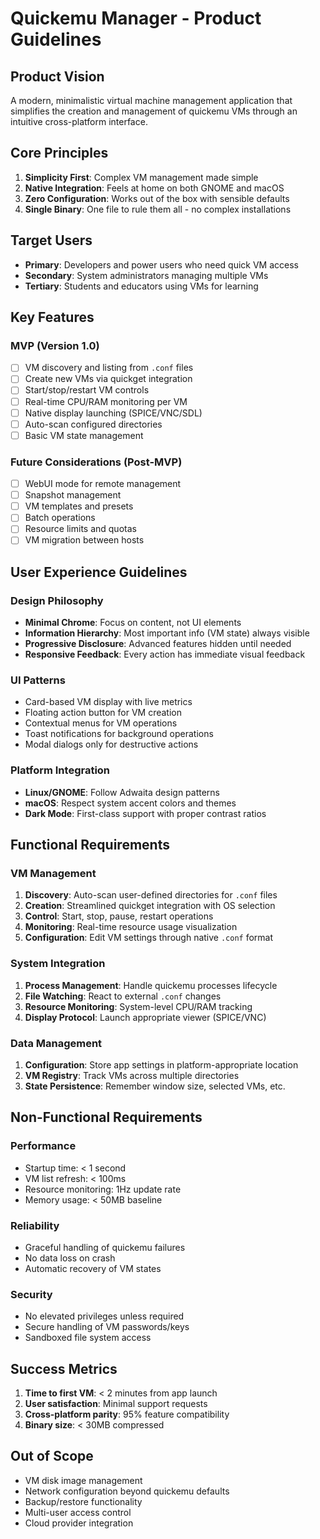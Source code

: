 # Quickemu Manager - Product Guidelines

## Product Vision
A modern, minimalistic virtual machine management application that simplifies the creation and management of quickemu VMs through an intuitive cross-platform interface.

## Core Principles
1. **Simplicity First**: Complex VM management made simple
2. **Native Integration**: Feels at home on both GNOME and macOS
3. **Zero Configuration**: Works out of the box with sensible defaults
4. **Single Binary**: One file to rule them all - no complex installations

## Target Users
- **Primary**: Developers and power users who need quick VM access
- **Secondary**: System administrators managing multiple VMs
- **Tertiary**: Students and educators using VMs for learning

## Key Features

### MVP (Version 1.0)
- [ ] VM discovery and listing from `.conf` files
- [ ] Create new VMs via quickget integration
- [ ] Start/stop/restart VM controls
- [ ] Real-time CPU/RAM monitoring per VM
- [ ] Native display launching (SPICE/VNC/SDL)
- [ ] Auto-scan configured directories
- [ ] Basic VM state management

### Future Considerations (Post-MVP)
- [ ] WebUI mode for remote management
- [ ] Snapshot management
- [ ] VM templates and presets
- [ ] Batch operations
- [ ] Resource limits and quotas
- [ ] VM migration between hosts

## User Experience Guidelines

### Design Philosophy
- **Minimal Chrome**: Focus on content, not UI elements
- **Information Hierarchy**: Most important info (VM state) always visible
- **Progressive Disclosure**: Advanced features hidden until needed
- **Responsive Feedback**: Every action has immediate visual feedback

### UI Patterns
- Card-based VM display with live metrics
- Floating action button for VM creation
- Contextual menus for VM operations
- Toast notifications for background operations
- Modal dialogs only for destructive actions

### Platform Integration
- **Linux/GNOME**: Follow Adwaita design patterns
- **macOS**: Respect system accent colors and themes
- **Dark Mode**: First-class support with proper contrast ratios

## Functional Requirements

### VM Management
1. **Discovery**: Auto-scan user-defined directories for `.conf` files
2. **Creation**: Streamlined quickget integration with OS selection
3. **Control**: Start, stop, pause, restart operations
4. **Monitoring**: Real-time resource usage visualization
5. **Configuration**: Edit VM settings through native `.conf` format

### System Integration
1. **Process Management**: Handle quickemu processes lifecycle
2. **File Watching**: React to external `.conf` changes
3. **Resource Monitoring**: System-level CPU/RAM tracking
4. **Display Protocol**: Launch appropriate viewer (SPICE/VNC)

### Data Management
1. **Configuration**: Store app settings in platform-appropriate location
2. **VM Registry**: Track VMs across multiple directories
3. **State Persistence**: Remember window size, selected VMs, etc.

## Non-Functional Requirements

### Performance
- Startup time: < 1 second
- VM list refresh: < 100ms
- Resource monitoring: 1Hz update rate
- Memory usage: < 50MB baseline

### Reliability
- Graceful handling of quickemu failures
- No data loss on crash
- Automatic recovery of VM states

### Security
- No elevated privileges unless required
- Secure handling of VM passwords/keys
- Sandboxed file system access

## Success Metrics
1. **Time to first VM**: < 2 minutes from app launch
2. **User satisfaction**: Minimal support requests
3. **Cross-platform parity**: 95% feature compatibility
4. **Binary size**: < 30MB compressed

## Out of Scope
- VM disk image management
- Network configuration beyond quickemu defaults
- Backup/restore functionality
- Multi-user access control
- Cloud provider integration